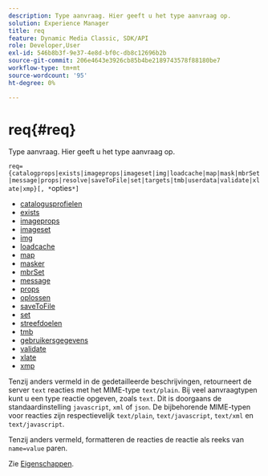 ```yaml
---
description: Type aanvraag. Hier geeft u het type aanvraag op.
solution: Experience Manager
title: req
feature: Dynamic Media Classic, SDK/API
role: Developer,User
exl-id: 546b8b3f-9e37-4e8d-bf0c-db8c12696b2b
source-git-commit: 206e4643e3926cb85b4be2189743578f88180be7
workflow-type: tm+mt
source-wordcount: '95'
ht-degree: 0%

---
```


# req{#req}

Type aanvraag. Hier geeft u het type aanvraag op.

`req={catalogprops|exists|imageprops|imageset|img|loadcache|map|mask|mbrSet|message|props|resolve|saveToFile|set|targets|tmb|userdata|validate|xlate|xmp}[, *`opties`*]`

* [catalogusprofielen](r-catalogprops.md)
* [exists](r-exists.md)
* [imageprops](r-imageprops.md)
* [imageset](r-imageset-req.md)
* [img](r-img.md)
* [loadcache](r-loadcache.md)
* [map](r-map-req.md)
* [masker](r-mask-req.md)
* [mbrSet](r-mbrset.md)
* [message](r-message.md)
* [props](r-props.md)
* [oplossen](r-resolve.md)
* [saveToFile](r-savetofile.md)
* [set](r-set.md)
* [streefdoelen](r-targets.md)
* [tmb](r-tmb.md)
* [gebruikersgegevens](r-userdata.md)
* [validate](r-is-http-validate.md)
* [xlate](r-xlate.md)
* [xmp](r-xmp.md)

Tenzij anders vermeld in de gedetailleerde beschrijvingen, retourneert de server `text` reacties met het MIME-type `text/plain`. Bij veel aanvraagtypen kunt u een type reactie opgeven, zoals `text`. Dit is doorgaans de standaardinstelling `javascript`, `xml` of `json`. De bijbehorende MIME-typen voor reacties zijn respectievelijk `text/plain`, `text/javascript`, `text/xml` en `text/javascript`.

Tenzij anders vermeld, formatteren de reacties de reactie als reeks van `name=value` paren.

Zie [Eigenschappen](../../../../../../is-api/http-ref/image-serving-api-ref/c-http-protocol-reference/c-response-data/c-properties/c-properties.md#concept-49c609fd6de942cab422ee412353c9d9).

